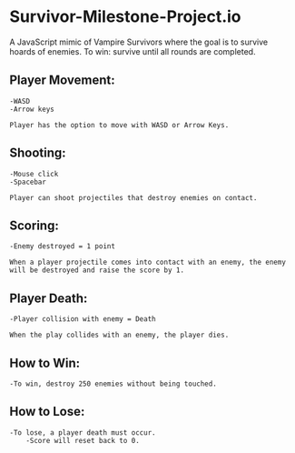 # Survivor-Milestone-Project.io
A JavaScript mimic of Vampire Survivors where the goal is to survive hoards of enemies. To win: survive until all rounds are completed.

## Player Movement:
    -WASD
    -Arrow keys

    Player has the option to move with WASD or Arrow Keys.

## Shooting:
    -Mouse click
    -Spacebar

    Player can shoot projectiles that destroy enemies on contact.

## Scoring:
    -Enemy destroyed = 1 point

    When a player projectile comes into contact with an enemy, the enemy will be destroyed and raise the score by 1.

## Player Death:
    -Player collision with enemy = Death

    When the play collides with an enemy, the player dies.

## How to Win:
    -To win, destroy 250 enemies without being touched.

## How to Lose:
    -To lose, a player death must occur.
        -Score will reset back to 0.
